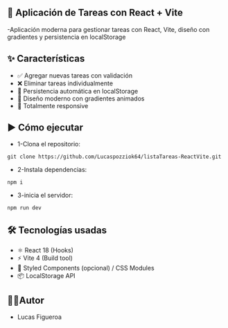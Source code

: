 📝 Aplicación de Tareas con React + Vite
- 
-Aplicación moderna para gestionar tareas con React, Vite, diseño con gradientes y persistencia en localStorage

✨ Características
- 
- ✅ Agregar nuevas tareas con validación
- ❌ Eliminar tareas individualmente
- 💾 Persistencia automática en localStorage
- 🎨 Diseño moderno con gradientes animados
- 📱 Totalmente responsive

▶️ Cómo ejecutar
- 
- 1-Clona el repositorio:
````
git clone https://github.com/Lucaspozziok64/listaTareas-ReactVite.git
````
- 2-Instala dependencias:
````
npm i
````
- 3-inicia el servidor:
````
npm run dev
````

🛠️ Tecnologías usadas
- 
- ⚛️ React 18 (Hooks)
- ⚡ Vite 4 (Build tool)
- 📱 Styled Components (opcional) / CSS Modules
- 📦 LocalStorage API

👨‍💻Autor
- 
- Lucas Figueroa